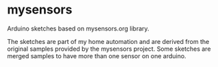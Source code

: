 # mysensors
Arduino sketches based on mysensors.org library.

The sketches are part of my home automation and are derived from the original
samples provided by the mysensors project. Some sketches are merged samples to
have more than one sensor on one arduino.

